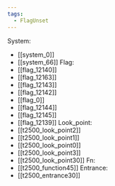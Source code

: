 ```yaml
---
tags:
  - FlagUnset
---
```

System:
- [[system_0]]
- [[system_66]]
Flag:
- [[flag_12140]]
- [[flag_12163]]
- [[flag_12143]]
- [[flag_12142]]
- [[flag_0]]
- [[flag_12144]]
- [[flag_12145]]
- [[flag_12139]]
Look_point:
- [[t2500_look_point2]]
- [[t2500_look_point1]]
- [[t2500_look_point0]]
- [[t2500_look_point3]]
- [[t2500_look_point30]]
Fn:
- [[t2500_function45]]
Entrance:
- [[t2500_entrance30]]
